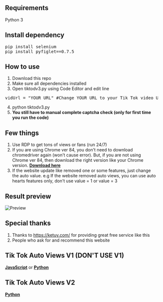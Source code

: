 ## Requirements
Python 3
  
## Install dependency
<pre>pip install selenium
pip install pyfiglet==0.7.5</pre>

## How to use
1. Download this repo
2. Make sure all dependencies installed
3. Open tiktodv3.py using Code Editor and edit line
<pre>vidUrl = "YOUR_URL" #Change YOUR_URL to your Tik Tok video URL</pre>
4. python tiktodv3.py
5. **You still have to manual complete captcha check (only for first time you run the code)**

## Few things
1. Use RDP to get tons of views or fans (run 24/7)
2. If you are using Chrome ver 84, you don't need to download chromedriver again (won't cause error). But, if you are not using Chrome ver 84, then download the right version like your Chrome version. [**Download here**](https://chromedriver.chromium.org/downloads)
3. If the website update like removed one or some features, just change the auto value. e.g If the website removed auto views, you can use auto hearts features only, don't use value = 1 or value = 3

## Result preview
![Preview](https://i.imgur.com/WZY91W6.png)

## Special thanks
1. Thanks to https://ketuy.com/ for providing great free service like this
2. People who ask for and recommend this website

## Tik Tok Auto Views V1 (DON'T USE V1)
[**JavaScript**](https://github.com/kangoka/tiktok-autoviews) or 
[**Python**](https://github.com/kangoka/tiktok-autoviews-py)

## Tik Tok Auto Views V2
[**Python**](https://github.com/kangoka/tiktok-autoviewsv2-py)

